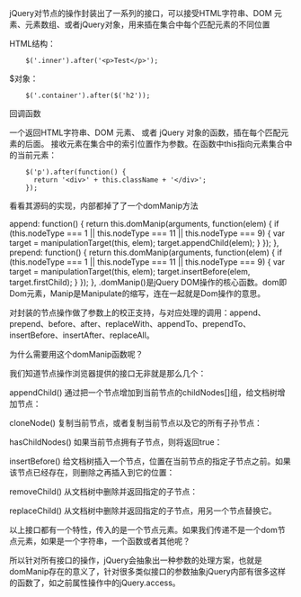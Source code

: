 jQuery对节点的操作封装出了一系列的接口，可以接受HTML字符串、DOM 元素、元素数组、或者jQuery对象，用来插在集合中每个匹配元素的不同位置

HTML结构：

        $('.inner').after('<p>Test</p>');

$对象：

        $('.container').after($('h2'));

回调函数

一个返回HTML字符串、DOM 元素、 或者 jQuery 对象的函数，插在每个匹配元素的后面。
接收元素在集合中的索引位置作为参数。在函数中this指向元素集合中的当前元素：

        $('p').after(function() {
          return '<div>' + this.className + '</div>';
        });

看看其源码的实现，内部都掉了了一个domManip方法

append: function() {
    return this.domManip(arguments, function(elem) {
        if (this.nodeType === 1 
            || this.nodeType === 11 
            || this.nodeType === 9) {
            var target = manipulationTarget(this, elem);
            target.appendChild(elem);
        }
    });
},
prepend: function() {
    return this.domManip(arguments, function(elem) {
        if (this.nodeType === 1 
            || this.nodeType === 11 
            || this.nodeType === 9) {
            var target = manipulationTarget(this, elem);
            target.insertBefore(elem, target.firstChild);
        }
    });
},
.domManip()是jQuery DOM操作的核心函数。dom即Dom元素，Manip是Manipulate的缩写，连在一起就是Dom操作的意思。

对封装的节点操作做了参数上的校正支持，与对应处理的调用：append、prepend、before、after、replaceWith、appendTo、prependTo、insertBefore、insertAfter、replaceAll。

为什么需要用这个domManip函数呢？

我们知道节点操作浏览器提供的接口无非就是那么几个：

appendChild()
通过把一个节点增加到当前节点的childNodes[]组，给文档树增加节点：

cloneNode()
复制当前节点，或者复制当前节点以及它的所有子孙节点：

hasChildNodes()
如果当前节点拥有子节点，则将返回true：

insertBefore()
给文档树插入一个节点，位置在当前节点的指定子节点之前。如果该节点已经存在，则删除之再插入到它的位置：

removeChild()
从文档树中删除并返回指定的子节点：

replaceChild()
从文档树中删除并返回指定的子节点，用另一个节点替换它。

以上接口都有一个特性，传入的是一个节点元素。如果我们传递不是一个dom节点元素，如果是一个字符串，一个函数或者其他呢？

所以针对所有接口的操作，jQuery会抽象出一种参数的处理方案，也就是domManip存在的意义了，针对很多类似接口的参数抽象jQuery内部有很多这样的函数了，如之前属性操作中的jQuery.access。